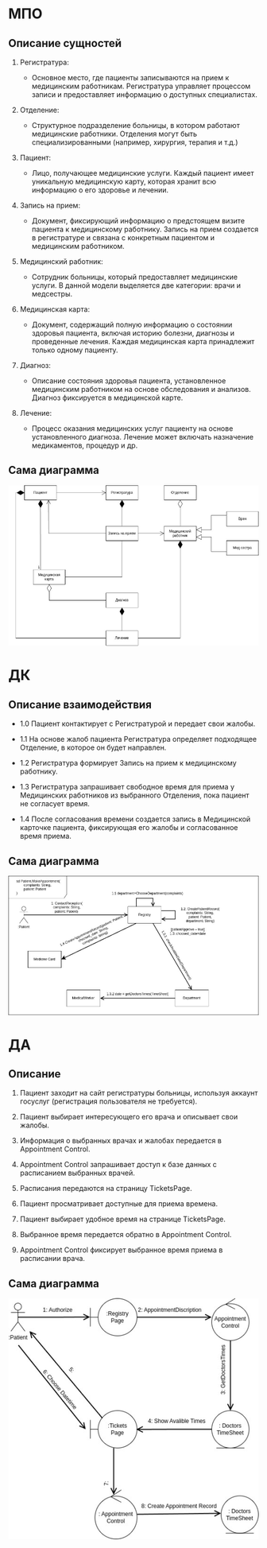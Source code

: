 # МПО
## Описание сущностей
1. Регистратура:
    - Основное место, где пациенты записываются на прием к медицинским работникам. Регистратура управляет процессом записи и предоставляет информацию о доступных специалистах.

2. Отделение:
    - Структурное подразделение больницы, в котором работают медицинские работники. Отделения могут быть специализированными (например, хирургия, терапия и т.д.)

3. Пациент:
   - Лицо, получающее медицинские услуги. Каждый пациент имеет уникальную медицинскую карту, которая хранит всю информацию о его здоровье и лечении.

4. Запись на прием:
   - Документ, фиксирующий информацию о предстоящем визите пациента к медицинскому работнику. Запись на прием создается в регистратуре и связана с конкретным пациентом и медицинским работником.

5. Медицинский работник:
   - Сотрудник больницы, который предоставляет медицинские услуги. В данной модели выделяется две категории: врачи и медсестры.
   
6. Медицинская карта:
   - Документ, содержащий полную информацию о состоянии здоровья пациента, включая историю болезни, диагнозы и проведенные лечения. Каждая медицинская карта принадлежит только одному пациенту.

7. Диагноз:
   - Описание состояния здоровья пациента, установленное медицинским работником на основе обследования и анализов. Диагноз фиксируется в медицинской карте.

8. Лечение:
   - Процесс оказания медицинских услуг пациенту на основе установленного диагноза. Лечение может включать назначение медикаментов, процедур и др.

## Сама диаграмма 

![МПО](МПО.jpg)

# ДК
## Описание взаимодействия
- 1.0 Пациент контактирует с Регистратурой и передает свои жалобы.

- 1.1 На основе жалоб пациента Регистратура определяет подходящее Отделение, в которое он будет направлен.

- 1.2 Регистратура формирует Запись на прием к медицинскому работнику.

- 1.3 Регистратура запрашивает свободное время для приема у Медицинских работников из выбранного Отделения, пока пациент не согласует время.

- 1.4 После согласования времени создается запись в Медицинской карточке пациента, фиксирующая его жалобы и согласованное время приема.

## Сама диаграмма

![ДК](ДК.jpg)

# ДА

## Описание

1. Пациент заходит на сайт регистратуры больницы, используя аккаунт госуслуг (регистрация пользователя не требуется).
   
2. Пациент выбирает интересующего его врача и описывает свои жалобы.

3. Информация о выбранных врачах и жалобах передается в Appointment Control.

4. Appointment Control запрашивает доступ к базе данных с расписанием выбранных врачей.

5. Расписания передаются на страницу TicketsPage.

6. Пациент просматривает доступные для приема времена.

7. Пациент выбирает удобное время на странице TicketsPage.

8. Выбранное время передается обратно в Appointment Control.

9. Appointment Control фиксирует выбранное время приема в расписании врача.

## Сама диаграмма

![ДА](ДА.jpg)
